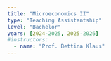 ```yaml
---
title: "Microeconomics II"
type: "Teaching Assistantship"
level: "Bachelor"
years: [2024-2025, 2025-2026]
#instructors:
  - name: "Prof. Bettina Klaus"
---
```

